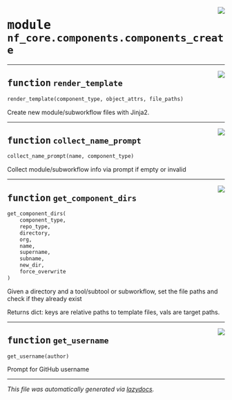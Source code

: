 <!-- markdownlint-disable -->

<a href="../../../../../../tools/nf_core/components/components_create.py#L0"><img align="right" style="float:right;" src="https://img.shields.io/badge/-source-cccccc?style=flat-square"></a>

# <kbd>module</kbd> `nf_core.components.components_create`

---

<a href="../../../../../../tools/nf_core/components/components_create.py#L16"><img align="right" style="float:right;" src="https://img.shields.io/badge/-source-cccccc?style=flat-square"></a>

## <kbd>function</kbd> `render_template`

```python
render_template(component_type, object_attrs, file_paths)
```

Create new module/subworkflow files with Jinja2.

---

<a href="../../../../../../tools/nf_core/components/components_create.py#L43"><img align="right" style="float:right;" src="https://img.shields.io/badge/-source-cccccc?style=flat-square"></a>

## <kbd>function</kbd> `collect_name_prompt`

```python
collect_name_prompt(name, component_type)
```

Collect module/subworkflow info via prompt if empty or invalid

---

<a href="../../../../../../tools/nf_core/components/components_create.py#L91"><img align="right" style="float:right;" src="https://img.shields.io/badge/-source-cccccc?style=flat-square"></a>

## <kbd>function</kbd> `get_component_dirs`

```python
get_component_dirs(
    component_type,
    repo_type,
    directory,
    org,
    name,
    supername,
    subname,
    new_dir,
    force_overwrite
)
```

Given a directory and a tool/subtool or subworkflow, set the file paths and check if they already exist

Returns dict: keys are relative paths to template files, vals are target paths.

---

<a href="../../../../../../tools/nf_core/components/components_create.py#L154"><img align="right" style="float:right;" src="https://img.shields.io/badge/-source-cccccc?style=flat-square"></a>

## <kbd>function</kbd> `get_username`

```python
get_username(author)
```

Prompt for GitHub username

---

_This file was automatically generated via [lazydocs](https://github.com/ml-tooling/lazydocs)._
